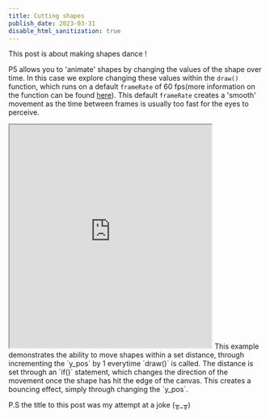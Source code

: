 ```yaml
---
title: Cutting shapes
publish_date: 2023-03-31
disable_html_sanitization: true
---
```

This post is about making shapes dance ! 

P5 allows you to 'animate' shapes by changing the values of the shape over time.  In this case we explore changing these values within the `draw()` function, which runs on a default `frameRate` of 60 fps(more information on the function can be found [here](https://p5js.org/reference/#/p5/draw)).  This default `frameRate` creates a 'smooth' movement as the time between frames is usually too fast for the eyes to perceive. 

<iframe width="400" height="442" src="https://editor.p5js.org/kirstinmeows/full/Z_xTSqmEB"></iframe>  
This example demonstrates the ability to move shapes within a set distance, through incrementing the `y_pos` by 1 everytime `draw()` is called. 
The distance is set through an `if()` statement, which changes the direction of the movement once the shape has hit the edge of the canvas.  This creates a bouncing effect, simply through changing the `y_pos`.

P.S the title to this post was my attempt at a joke (╥_╥)